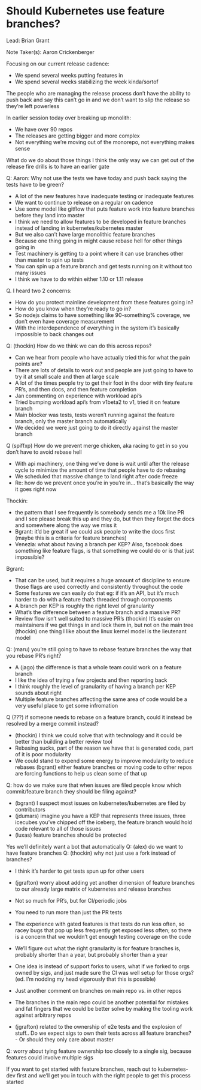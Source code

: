 # Should Kubernetes use feature branches?

Lead: Brian Grant

Note Taker(s): Aaron Crickenberger

Focusing on our current release cadence:

- We spend several weeks putting features in
- We spend several weeks stabilizing the week kinda/sortof

The people who are managing the release process don’t have the ability to push back and say this can’t go in and we don’t want to slip the release so they’re left powerless

In earlier session today over breaking up monolith:

- We have over 90 repos
- The releases are getting bigger and more complex
- Not everything we’re moving out of the monorepo, not everything makes sense

What do we do about those things
I think the only way we can get out of the release fire drills is to have an earlier gate

Q: Aaron: Why not use the tests we have today and push back saying the tests have to be green?

- A lot of the new features have inadequate testing or inadequate features
- We want to continue to release on a regular on cadence
- Use some model like gitflow that puts feature work into feature branches before they land into master
- I think we need to allow features to be developed in feature branches instead of landing in kubernetes/kubernetes master
- But we also can’t have large monolithic feature branches
- Because one thing going in might cause rebase hell for other things going in
- Test machinery is getting to a point where it can use branches other than master to spin up tests
- You can spin up a feature branch and get tests running on it without too many issues
- I think we have to do within either 1.10 or 1.11 release

Q. I heard two 2 concerns:

- How do you protect mainline development from these features going in?
- How do you know when they’re ready to go in?
- So nodejs claims to have something like 90-something% coverage, we don’t even have coverage measurement
- With the interdependence of everything in the system it’s basically impossible to back changes out

Q: (thockin) 
How do we think we can do this across repos?

- Can we hear from people who have actually tried this for what the pain points are?
- There are lots of details to work out and people are just going to have to try it at small scale and then at large scale
- A lot of the times people try to get their foot in the door with tiny feature PR’s, and then docs, and then feature completion
- Jan commenting on experience with workload api’s
- Tried bumping workload api’s from v1beta2 to v1, tried it on feature branch
- Main blocker was tests, tests weren’t running against the feature branch, only the master branch automatically
- We decided we were just going to do it directly against the master branch

Q (spiffxp) How do we prevent merge chicken, aka racing to get in so you don’t have to avoid rebase hell

- With api machinery, one thing we’ve done is wait until after the release cycle to minimize the amount of time that people have to do rebasing
- We scheduled that massive change to land right after code freeze
- Re: how do we prevent once you’re in you’re in… that’s basically the way it goes right now

Thockin: 

- the pattern that I see frequently is somebody sends me a 10k line PR and I see please break this up and they do, but then they forget the docs and somewhere along the way we miss it
- Bgrant: it’d be great if we could ask people to write the docs first (maybe this is a criteria for feature branches)
- Venezia: what about having a branch per KEP? Also, facebook does something like feature flags, is that something we could do or is that just impossible?

Bgrant: 

- That can be used, but it requires a huge amount of discipline to ensure those flags are used correctly and consistently throughout the code
- Some features we can easily do that eg: if it’s an API, but it’s much harder to do with a feature that’s threaded through components
- A branch per KEP is roughly the right level of granularity
- What’s the difference between a feature branch and a massive PR?
- Review flow isn’t well suited to massive PR’s
(thockin) It’s easier on maintainers if we get things in and lock them in, but not on the main tree
(thockin) one thing I like about the linux kernel model is the lieutenant model

Q: (maru) you’re still going to have to rebase feature branches the way that you rebase PR’s right?

- A (jago) the difference is that a whole team could work on a feature branch
- I like the idea of trying a few projects and then reporting back
- I think roughly the level of granularity of having a branch per KEP sounds about right
- Multiple feature branches affecting the same area of code would be a very useful place to get some infromation

Q (???) if someone needs to rebase on a feature branch, could it instead be resolved by a merge commit instead?

- (thockin) I think we could solve that with technology and it could be better than building a better review tool
- Rebasing sucks, part of the reason we have that is generated code, part of it is poor modularity
- We could stand to expend some energy to improve modularity to reduce rebases
(bgrant) either feature branches or moving code to other repos are forcing functions to help us clean some of that up

Q: how do we make sure that when issues are filed people know which commit/feature branch they should be filing against?
- (bgrant) I suspect most issues on kubernetes/kubernetes are filed by contributors
- (jdumars) imagine you have a KEP that represents three issues, three icecubes you’ve chipped off the iceberg, the feature branch would hold code relevant to all of those issues
- (luxas) feature branches should be protected

Yes we’ll definitely want a bot that automatically
Q: (alex) do we want to have feature branches
Q: (thockin) why not just use a fork instead of branches?

- I think it’s harder to get tests spun up for other users
- (jgrafton) worry about adding yet another dimension of feature branches to our already large matrix of kubernetes and release branches

- Not so much for PR’s, but for CI/periodic jobs
- You need to run more than just the PR tests
- The experience with gated features is that tests do run less often, so racey bugs that pop up less frequently get exposed less often; so there is a concern that we wouldn’t get enough testing coverage on the code
- We’ll figure out what the right granularity is for feature branches is, probably shorter than a year, but probably shorter than a year
- One idea is instead of support forks to users, what if we forked to orgs owned by sigs, and just made sure the CI was well setup for those orgs?
(ed. I’m nodding my head vigorously that this is possible)
- Just another comment on branches on main repo vs. in other repos
- The branches in the main repo could be another potential for mistakes and fat fingers that we could be better solve by making the tooling work against arbitrary repos
- (jgrafton) related to the ownership of e2e tests and the explosion of stuff.. Do we expect sigs to own their tests across all feature branches? - Or should they only care about master

Q: worry about tying feature ownership too closely to a single sig, because features could involve multiple sigs

If you want to get started with feature branches, reach out to kubernetes-dev first and we’ll get you in touch with the right people to get this process started
